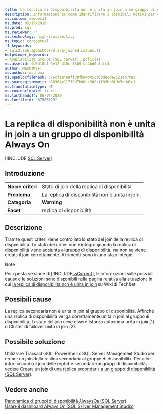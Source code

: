 ```yaml
---
title: La replica di disponibilità non è unita in join a un gruppo di disponibilità
description: Informazioni su come identificare i possibili motivi per cui una replica non è unita in join a un gruppo di disponibilità Always On.
ms.custom: seodec18
ms.date: 05/17/2016
ms.prod: sql
ms.reviewer: ''
ms.technology: high-availability
ms.topic: conceptual
f1_keywords:
- sql13.swb.agdashboard.arp4joined.issues.f1
helpviewer_keywords:
- Availability Groups [SQL Server], policies
ms.assetid: 9c0d10b1-9e12-430c-83b9-ca2bd0a3afc4
author: MashaMSFT
ms.author: mathoma
ms.openlocfilehash: b76cf1afa8ff38fb94d453d09decda2521ab79a3
ms.sourcegitcommit: b80364e31739d7b08cc388c1f83bb01de5dd45c1
ms.translationtype: HT
ms.contentlocale: it-IT
ms.lasthandoff: 08/04/2020
ms.locfileid: "87565329"
---
```

# <a name="availability-replica-is-not-joined-to-an-always-on-availability-group"></a>La replica di disponibilità non è unita in join a un gruppo di disponibilità Always On
[!INCLUDE [SQL Server](../../../includes/applies-to-version/sqlserver.md)]
    
## <a name="introduction"></a>Introduzione  
  
|||  
|-|-|  
|**Nome criteri**|Stato di join della replica di disponibilità|  
|**Problema**|La replica di disponibilità non è unita in join.|  
|**Categoria**|**Warning**|  
|**Facet**|replica di disponibilità|  
  
## <a name="description"></a>Descrizione  
 Tramite questi criteri viene controllato lo stato del join della replica di disponibilità. Lo stato dei criteri non è integro quando la replica di disponibilità viene aggiunta al gruppo di disponibilità, ma non ne viene creato il join correttamente. Altrimenti, sono in uno stato integro.  
  
> [!NOTE]  
>  Per questa versione di [!INCLUDE[ssCurrent](../../../includes/sscurrent-md.md)], le informazioni sulle possibili cause e le soluzioni sono disponibili nella pagina relativa alla situazione in cui [la replica di disponibilità non è unita in join](https://go.microsoft.com/fwlink/p/?LinkId=220859) su Wiki di TechNet.  
  
## <a name="possible-causes"></a>Possibili cause  
 La replica secondaria non è unita in join al gruppo di disponibilità. Affinché una replica di disponibilità venga correttamente unita in join al gruppo di disponibilità, lo stato del join deve essere Istanza autonoma unita in join (1) o Cluster di failover unito in join (2).  
  
## <a name="possible-solution"></a>Possibile soluzione  
 Utilizzare Transact-SQL, PowerShell o SQL Server Management Studio per creare un join della replica secondaria al gruppo di disponibilità. Per altre informazioni sul join delle repliche secondarie ai gruppi di disponibilità, vedere [Creare un join di una replica secondaria a un gruppo di disponibilità (SQL Server)](https://msdn.microsoft.com/library/ff878473\(SQL.110\).aspx).  
  
## <a name="see-also"></a>Vedere anche  
 [Panoramica di gruppi di disponibilità AlwaysOn &#40;SQL Server&#41;](../../../database-engine/availability-groups/windows/overview-of-always-on-availability-groups-sql-server.md)   
 [Usare il dashboard Always On &#40;SQL Server Management Studio&#41;](../../../database-engine/availability-groups/windows/use-the-always-on-dashboard-sql-server-management-studio.md)  
  
  
